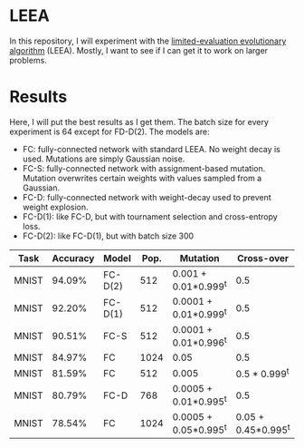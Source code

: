 # LEEA

In this repository, I will experiment with the [limited-evaluation evolutionary algorithm](http://eplex.cs.ucf.edu/papers/morse_gecco16.pdf) (LEEA). Mostly, I want to see if I can get it to work on larger problems.

# Results

Here, I will put the best results as I get them. The batch size for every experiment is 64 except for FD-D(2). The models are:

 * FC: fully-connected network with standard LEEA. No weight decay is used. Mutations are simply Gaussian noise.
 * FC-S: fully-connected network with assignment-based mutation. Mutation overwrites certain weights with values sampled from a Gaussian.
 * FC-D: fully-connected network with weight-decay used to prevent weight explosion.
 * FC-D(1): like FC-D, but with tournament selection and cross-entropy loss.
 * FC-D(2): like FC-D(1), but with batch size 300

<table>
  <thead>
    <tr>
      <th>Task</th>
      <th>Accuracy</th>
      <th>Model</th>
      <th>Pop.</th>
      <th>Mutation</th>
      <th>Cross-over</th>
      <th>Generations</th>
    </tr>
  </thead>
  <tbody>
    <tr>
      <td>MNIST</td>
      <td>94.09%</td>
      <td>FC-D(2)</td>
      <td>512</td>
      <td>0.001 + 0.01*0.999<sup>t</sup></td>
      <td>0.5</td>
      <td>12032</td>
    </tr>
    <tr>
      <td>MNIST</td>
      <td>92.20%</td>
      <td>FC-D(1)</td>
      <td>512</td>
      <td>0.0001 + 0.01*0.999<sup>t</sup></td>
      <td>0.5</td>
      <td>8744</td>
    </tr>
    <tr>
      <td>MNIST</td>
      <td>90.51%</td>
      <td>FC-S</td>
      <td>512</td>
      <td>0.0001 + 0.01*0.996<sup>t</sup></td>
      <td>0.5</td>
      <td>3600</td>
    </tr>
    <tr>
      <td>MNIST</td>
      <td>84.97%</td>
      <td>FC</td>
      <td>1024</td>
      <td>0.05</td>
      <td>0.5</td>
      <td>2500</td>
    </tr>
    <tr>
      <td>MNIST</td>
      <td>81.59%</td>
      <td>FC</td>
      <td>512</td>
      <td>0.005</td>
      <td>0.5 * 0.999<sup>t</sup></td>
      <td>1225</td>
    </tr>
    <tr>
      <td>MNIST</td>
      <td>80.79%</td>
      <td>FC-D</td>
      <td>768</td>
      <td>0.0005 + 0.01*0.995<sup>t</sup></td>
      <td>0.5</td>
      <td>1967</td>
    </tr>
    <tr>
      <td>MNIST</td>
      <td>78.54%</td>
      <td>FC</td>
      <td>1024</td>
      <td>0.0005 + 0.05*0.995<sup>t</sup></td>
      <td>0.05 + 0.45*0.995<sup>t</sup></td>
      <td>250</td>
    </tr>
  </tbody>
</table>
